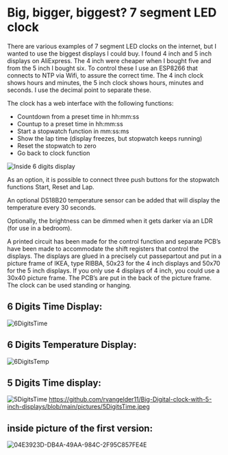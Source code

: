 # Big, bigger, biggest? 7 segment LED clock

There are various examples of 7 segment LED clocks on the internet, but I wanted to use the biggest displays I could buy. I found 4 inch and 5 inch displays on AliExpress. The 4 inch were cheaper when I bought five and from the 5 inch I bought six.
To control these I use an ESP8266 that connects to NTP via Wifi, to assure the correct time.
The 4 inch clock shows hours and minutes, the 5 inch clock shows hours, minutes and seconds. I use the decimal point to separate these.

The clock has a web interface with the following functions:

- Countdown from a preset time in hh:mm:ss
- Countup to a preset time in hh:mm:ss
- Start a stopwatch function in mm:ss:ms
- Show the lap time (display freezes, but stopwatch keeps running)
- Reset the stopwatch to zero
- Go back to clock function

![Inside 6 digits display](https://github.com/rvangelder11/Big-Digital-clock-with-5-inch-displays/assets/90907092/d76a12e9-9b08-444d-879d-8efd1917c493)
 
As an option, it is  possible to connect three push buttons for the stopwatch functions Start, Reset and Lap.

An optional DS18B20 temperature sensor can be added that will display the temperature every 30 seconds.

Optionally, the brightness can be dimmed when it gets darker via an LDR (for use in a bedroom).

A printed circuit has been made for the control function and separate PCB’s have been made to accommodate the shift registers that control the displays.
The displays are glued in a precisely cut passepartout and put in a picture frame of IKEA, type RIBBA, 50x23 for the 4 inch displays and 50x70 for the 5 inch displays. If you only use 4 displays of 4 inch, you could use a 30x40 picture frame. The PCB’s are put in the back of the picture frame. The clock can be used standing or hanging.

## 6 Digits Time Display:
![6DigitsTime](https://github.com/rvangelder11/Big-Digital-clock-with-5-inch-displays/assets/90907092/a0f3204d-f64c-49c1-ad91-7e9fe9fb2973)

## 6 Digits Temperature Display:
![6DigitsTemp](https://github.com/rvangelder11/Big-Digital-clock-with-5-inch-displays/assets/90907092/98fc21ce-9cca-4ef3-ae99-019a1ba920a0)

## 5 Digits Time display:
![5DigitsTime](https://github.com/rvangelder11/Big-Digital-clock-with-5-inch-displays/assets/90907092/13aed81f-8734-4943-9268-e9f4336f618a)
https://github.com/rvangelder11/Big-Digital-clock-with-5-inch-displays/blob/main/pictures/5DigitsTime.jpeg
## inside picture of the first version:
![04E3923D-DB4A-49AA-984C-2F95C857FE4E](https://github.com/rvangelder11/Big-Digital-clock-with-5-inch-displays/assets/90907092/90b241ce-252c-43e6-af24-74f1e56b5de8)
